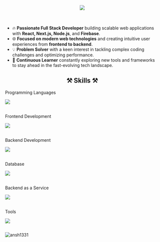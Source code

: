 <h1 align="center">
    <img src="https://readme-typing-svg.herokuapp.com/?font=Righteous&size=35&center=true&vCenter=true&width=500&height=70&duration=4000&lines=Hi+There!+👋;+I'm+Ansh!;" />
</h1>
<br>


- 🔥 **Passionate Full Stack Developer** building scalable web applications with **React, Next.js, Node.js**, and **Firebase**.
- 🌐 **Focused on modern web technologies** and creating intuitive user experiences from **frontend to backend**.
- 💡 **Problem Solver** with a keen interest in tackling complex coding challenges and optimizing performance.
- 🚀 **Continuous Learner** constantly exploring new tools and frameworks to stay ahead in the fast-evolving tech landscape.

<p align="left">
</p>

## 

<h2 align="center">⚒️ Skills ⚒️</h2>

Programming Languages
<div>
    <img src="https://skillicons.dev/icons?i=python,javascript,c,cpp,java" />
</div>
<br>

Frontend Development
<div>
    <img src="https://skillicons.dev/icons?i=react,bootstrap,html,css,nextjs,tailwind,figma" />
</div>
<br>

Backend Development
<div>
    <img src="https://skillicons.dev/icons?i=nodejs,express" />
</div>
<br>

Database
<div>
    <img src="https://skillicons.dev/icons?i=mongodb,mysql" />
</div>
<br>

Backend as a Service
<div>
    <img src="https://skillicons.dev/icons?i=firebase" />
</div>
<br>

Tools
<div>
    <img src="https://skillicons.dev/icons?i=vscode,github,git,postman" />
</div>


## 


<p align="left">
</p>



<p><img align="center" src="https://github-readme-stats.vercel.app/api/top-langs?username=ansh1331&show_icons=true&locale=en&layout=compact" alt="ansh1331" /></p>
